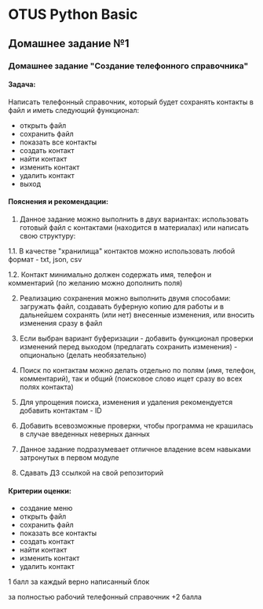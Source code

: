 # OTUS Python Basic

## Домашнее задание №1

### Домашнее задание "Создание телефонного справочника"
#### Задача:
Написать телефонный справочник, который будет сохранять контакты в файл и иметь следующий функционал:
- открыть файл
- сохранить файл
- показать все контакты
- создать контакт
- найти контакт
- изменить контакт
- удалить контакт
- выход
#### Пояснения и рекомендации:
1. Данное задание можно выполнить в двух вариантах: использовать готовый файл с контактами (находится в материалах) или написать свою структуру:

1.1. В качестве "хранилища" контактов можно использовать любой формат - txt, json, csv

1.2. Контакт минимально должен содержать имя, телефон и комментарий (по желанию можно дополнить поля)

2. Реализацию сохранения можно выполнить двумя способами: загружать файл, создавать буферную копию для работы и в дальнейшем сохранять (или нет) внесенные изменения, или вносить изменения сразу в файл

3. Если выбран вариант буферизации - добавить функционал проверки изменений перед выходом (предлагать сохранить изменения) - опционально (делать необязательно)

4. Поиск по контактам можно делать отдельно по полям (имя, телефон, комментарий), так и общий (поисковое слово ищет сразу во всех полях контакта)

5. Для упрощения поиска, изменения и удаления рекомендуется добавить контактам - ID

6. Добавить всевозможные проверки, чтобы программа не крашилась в случае введенных неверных данных

7. Данное задание подразумевает отличное владение всем навыками затронутых в первом модуле

8. Сдавать ДЗ ссылкой на свой репозиторий
#### Критерии оценки:
- создание меню
- открыть файл
- сохранить файл
- показать все контакты
- создать контакт
- найти контакт
- изменить контакт
- удалить контакт

1 балл за каждый верно написанный блок

за полностью рабочий телефонный справочник +2 балла


